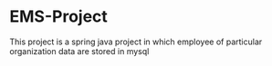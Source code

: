 # EMS-Project

 
This project is a spring java project in which employee of particular organization data are stored in mysql
